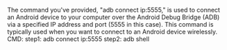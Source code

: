 The command you've provided, "adb connect ip:5555," is used to connect an Android device to your computer over the Android Debug Bridge (ADB) via a specified IP address and port (5555 in this case). This command is typically used when you want to connect to an Android device wirelessly.
CMD: 
step1: adb connect ip:5555
step2: adb shell
